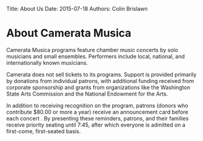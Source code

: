 Title: About Us
Date: 2015-07-18
Authors: Colin Brislawn

# About Camerata Musica

Camerata Musica programs feature chamber music concerts by solo musicians and small ensembles. Performers include local, national, and internationally known musicians.

Camerata does not sell tickets to its programs. Support is provided primarily by donations from individual patrons, with additional funding received from corporate sponsorship and grants from organizations like the Washington State Arts Commission and the National Endowment for the Arts.

In addition to receiving recognition on the program, patrons (donors who contribute $80.00 or more a year) receive an announcement card before each concert . By presenting these reminders, patrons, and their families receive priority seating until 7:45, after which everyone is admitted on a first-come, first-seated basis.